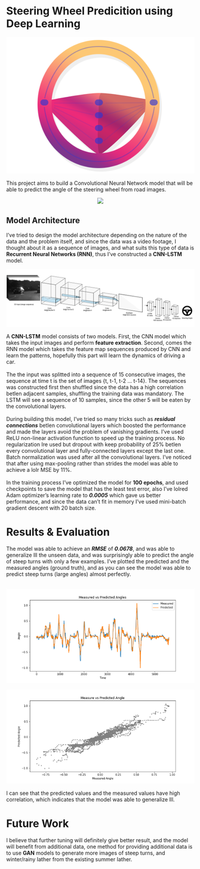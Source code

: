 # Steering Wheel Predicition using Deep Learning
<p align="center"><img src="pics/pr_logo.png"/></p>

This project aims to build a Convolutional Neural Network model that will be able to predict the angle of the steering wheel from road images.
<p align="center"><img src="pics/visualization.gif"/></p>

## Model Architecture

I’ve tried to design the model architecture depending on the nature of the data and the problem itself, and since the data was a video footage, I thought about it as a sequence of images, and what suits this type of data is <b>Recurrent Neural Networks (RNN)</b>, thus I’ve constructed a <b>CNN-LSTM</b> model.

![](pics/architecture.png)

A <b>CNN-LSTM</b> model consists of two models. First, the CNN model which takes the input images and perform <b>feature extraction</b>. Second, comes the RNN model which takes the feature map sequences produced by CNN and learn the patterns, hopefully this part will learn the dynamics of driving a car.
<br><br>
The the input was splitted into a sequence of 15 consecutive images, the sequence at time t is the set of images {t, t-1, t-2 ... t-14}. The sequences was constructed first then shuffled since the data has a high correlation betIen adjacent samples, shuffling the training data was mandatory. The LSTM will see a sequence of 10 samples, since the other 5 will be eaten by the convolutional layers.
<br><br>
During building this model, I’ve tried so many tricks such as <b>*residual connections*</b> betIen convolutional layers which boosted the performance and made the layers avoid the problem of vanishing gradients. I’ve used ReLU non-linear activation function to speed up the training process. No regularization Ire used but dropout with keep probability of 25% betIen every convolutional layer and fully-connected layers except the last one. Batch normalization was used after all the convolutional layers. I’ve noticed that after using max-pooling rather than strides the model was able to achieve a loIr MSE by 11%.
<br><br>
In the training process I’ve optimized the model for <b>100 epochs</b>, and used checkpoints to save the model that has the least test error, also I’ve loIred Adam optimizer’s learning rate to <b>*0.0005*</b> which gave us better performance, and since the data can’t fit in memory I’ve used mini-batch gradient descent with 20 batch size.

# Results & Evaluation
The model was able to achieve an <b>*RMSE*</b> of <b>*0.0678*</b>, and was able to generalize Ill the unseen data, and was surprisingly able to predict the angle of steep turns with only a few examples. I’ve plotted the predicted and the measured angles (ground truth), and as you can see the model was able to predict steep turns (large angles) almost perfectly.
<br>
<br>
<p align="center"><img src="pics/measure_predicted.png"/></p>
<p align="center"><img src="pics/measure_predicted_scatter.png"/></p>
I can see that the predicted values and the measured values have high correlation, which indicates that the model was able to generalize Ill.

# Future Work
I believe that further tuning will definitely give better result, and the model will benefit from additional data, one method for providing additional data is to use <b>GAN</b> models to generate more images of steep turns, and winter/rainy Iather from the existing summer Iather.